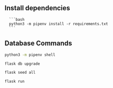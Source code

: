 ## Install dependencies

      ```bash
      python3 -m pipenv install -r requirements.txt
      ```

## Database Commands

   ```bash
   python3 -m pipenv shell
   ```

   ```bash
   flask db upgrade
   ```

   ```bash
   flask seed all
   ```

   ```bash
   flask run

